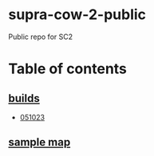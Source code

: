 # supra-cow-2-public
 Public repo for SC2

# Table of contents
## [builds](./rewrite/builds)
- [051023](./rewrite/builds/051023)
## [sample map](./rewrite/sample-map)